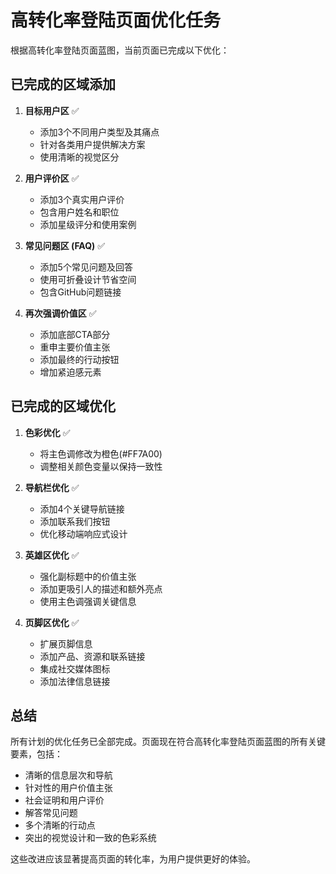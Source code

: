 # 高转化率登陆页面优化任务

根据高转化率登陆页面蓝图，当前页面已完成以下优化：

## 已完成的区域添加

1. **目标用户区** ✅
   - 添加3个不同用户类型及其痛点
   - 针对各类用户提供解决方案
   - 使用清晰的视觉区分

2. **用户评价区** ✅
   - 添加3个真实用户评价
   - 包含用户姓名和职位
   - 添加星级评分和使用案例

3. **常见问题区 (FAQ)** ✅
   - 添加5个常见问题及回答
   - 使用可折叠设计节省空间
   - 包含GitHub问题链接

4. **再次强调价值区** ✅
   - 添加底部CTA部分
   - 重申主要价值主张
   - 添加最终的行动按钮
   - 增加紧迫感元素

## 已完成的区域优化

1. **色彩优化** ✅
   - 将主色调修改为橙色(#FF7A00)
   - 调整相关颜色变量以保持一致性

2. **导航栏优化** ✅
   - 添加4个关键导航链接
   - 添加联系我们按钮
   - 优化移动端响应式设计

3. **英雄区优化** ✅
   - 强化副标题中的价值主张
   - 添加更吸引人的描述和额外亮点
   - 使用主色调强调关键信息

4. **页脚区优化** ✅
   - 扩展页脚信息
   - 添加产品、资源和联系链接
   - 集成社交媒体图标
   - 添加法律信息链接

## 总结

所有计划的优化任务已全部完成。页面现在符合高转化率登陆页面蓝图的所有关键要素，包括：
- 清晰的信息层次和导航
- 针对性的用户价值主张
- 社会证明和用户评价
- 解答常见问题
- 多个清晰的行动点
- 突出的视觉设计和一致的色彩系统

这些改进应该显著提高页面的转化率，为用户提供更好的体验。 